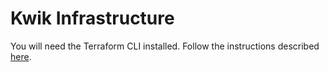 # Kwik Infrastructure

You will need the Terraform CLI installed. Follow the instructions described [here](https://developer.hashicorp.com/terraform/tutorials/aws-get-started/install-cli).

